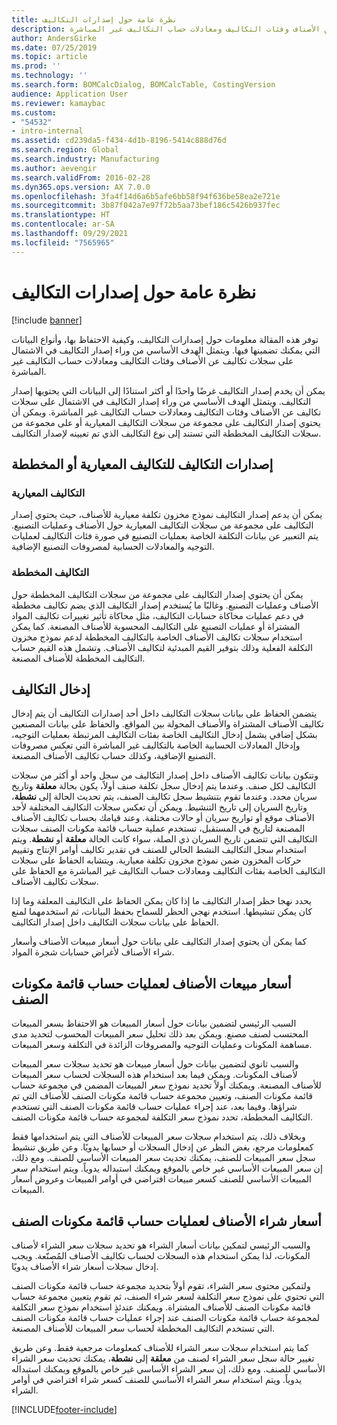 ```yaml
---
title: نظرة عامة حول إصدارات التكاليف
description: توفر هذه المقالة معلومات حول إصدارات التكاليف، وكيفية الاحتفاظ بها، وأنواع البيانات التي يمكنك تضمينها فيها. ويتمثل الهدف الأساسي من وراء إصدار التكاليف في الاشتمال على سجلات تكاليف عن الأصناف وفئات التكاليف ومعادلات حساب التكاليف غير المباشرة.
author: AndersGirke
ms.date: 07/25/2019
ms.topic: article
ms.prod: ''
ms.technology: ''
ms.search.form: BOMCalcDialog, BOMCalcTable, CostingVersion
audience: Application User
ms.reviewer: kamaybac
ms.custom:
- "54532"
- intro-internal
ms.assetid: cd239da5-f434-4d1b-8196-5414c888d76d
ms.search.region: Global
ms.search.industry: Manufacturing
ms.author: aevengir
ms.search.validFrom: 2016-02-28
ms.dyn365.ops.version: AX 7.0.0
ms.openlocfilehash: 3fa4f14d6a6b5afe6bb58f94f636be58ea2e721e
ms.sourcegitcommit: 3b87f042a7e97f72b5aa73bef186c5426b937fec
ms.translationtype: HT
ms.contentlocale: ar-SA
ms.lasthandoff: 09/29/2021
ms.locfileid: "7565965"
---
```

# <a name="costing-versions-overview"></a>نظرة عامة حول إصدارات التكاليف

[!include [banner](../includes/banner.md)]

توفر هذه المقالة معلومات حول إصدارات التكاليف، وكيفية الاحتفاظ بها، وأنواع البيانات التي يمكنك تضمينها فيها. ويتمثل الهدف الأساسي من وراء إصدار التكاليف في الاشتمال على سجلات تكاليف عن الأصناف وفئات التكاليف ومعادلات حساب التكاليف غير المباشرة.

يمكن أن يخدم إصدار التكاليف غرضًا واحدًا أو أكثر استنادًا إلى البيانات التي يحتويها إصدار التكاليف. ويتمثل الهدف الأساسي من وراء إصدار التكاليف في الاشتمال على سجلات تكاليف عن الأصناف وفئات التكاليف ومعادلات حساب التكاليف غير المباشرة. ويمكن أن يحتوي إصدار التكاليف على مجموعة من سجلات التكاليف المعيارية أو على مجموعة من سجلات التكاليف المخططة التي تستند إلى نوع التكاليف الذي تم تعيينه لإصدار التكاليف.

## <a name="costing-versions-for-standard-or-planned-costs"></a>إصدارات التكاليف للتكاليف المعيارية أو المخططة
### <a name="standard-costs"></a>التكاليف المعيارية

يمكن أن يدعم إصدار التكاليف نموذج مخزون تكلفة معيارية للأصناف، حيث يحتوي إصدار التكاليف على مجموعة من سجلات التكاليف المعيارية حول الأصناف وعمليات التصنيع. يتم التعبير عن بيانات التكلفة الخاصة بعمليات التصنيع في صورة فئات التكاليف لعمليات التوجيه والمعادلات الحسابية لمصروفات التصنيع الإضافية.

### <a name="planned-costs"></a>التكاليف المخططة

يمكن أن يحتوي إصدار التكاليف على مجموعة من سجلات التكاليف المخططة حول الأصناف وعمليات التصنيع. وغالبًا ما يُستخدم إصدار التكاليف الذي يضم تكاليف مخططة في دعم عمليات محاكاة حسابات التكاليف، مثل محاكاة تأثير تغييرات تكاليف المواد المشتراة أو عمليات التصنيع على التكاليف المحسوبة للأصناف المصنعة. كما يمكن استخدام سجلات تكاليف الأصناف الخاصة بالتكاليف المخططة لدعم نموذج مخزون التكلفة الفعلية وذلك بتوفير القيم المبدئية لتكاليف الأصناف. وتشمل هذه القيم حساب التكاليف المخططة للأصناف المصنعة.

## <a name="entering-costs"></a>إدخال التكاليف
يتضمن الحفاظ على بيانات سجلات التكاليف داخل أحد إصدارات التكاليف أن يتم إدخال تكاليف الأصناف المشتراة والأصناف المحولة بين المواقع. والحفاظ على بيانات المصنعين بشكل إضافي يشمل إدخال التكاليف الخاصة بفئات التكاليف المرتبطة بعمليات التوجيه، وإدخال المعادلات الحسابية الخاصة بالتكاليف غير المباشرة التي تعكس مصروفات التصنيع الإضافية، وكذلك حساب تكاليف الأصناف المصنعة. 

وتتكون بيانات تكاليف الأصناف داخل إصدار التكاليف من سجل واحد أو أكثر من سجلات التكاليف لكل صنف. وعندما يتم إدخال سجل تكلفة صنف أولاً، يكون بحالة **معلقة** وتاريخ سريان محدد. وعندما تقوم بتنشيط سجل تكاليف الصنف، يتم تحديث الحالة إلى **نشطة**، وتاريخ السريان إلى تاريخ التنشيط. ويمكن أن تعكس سجلات التكاليف المختلفة لأحد الأصناف موقع أو تواريخ سريان أو حالات مختلفة. وعند قيامك بحساب تكاليف الأصناف المصنعة لتاريخ في المستقبل، تستخدم عملية حساب قائمة مكونات الصنف سجلات التكاليف التي تتضمن تاريخ السريان ذي الصلة، سواء كانت الحالة **معلقة** أو **نشطة**. ويتم استخدام سجل التكاليف النشط الحالي للصنف في تقدير تكاليف أوامر الإنتاج وتقييم حركات المخزون ضمن نموذج مخزون تكلفة معيارية. ويتشابه الحفاظ على سجلات التكاليف الخاصة بفئات التكاليف ومعادلات حساب التكاليف غير المباشرة مع الحفاظ على سجلات تكاليف الأصناف. 

يحدد نهجا حظر إصدار التكاليف ما إذا كان يمكن الحفاظ على التكاليف المعلقة وما إذا كان يمكن تنشيطها. استخدم نهجي الحظر للسماح بحفظ البيانات، ثم استخدمهما لمنع الحفاظ على بيانات سجلات التكاليف داخل إصدار التكاليف. 

كما يمكن أن يحتوي إصدار التكاليف على بيانات حول أسعار مبيعات الأصناف وأسعار شراء الأصناف لأغراض حسابات شجرة المواد.

## <a name="item-sales-prices-for-bom-calculations"></a>أسعار مبيعات الأصناف لعمليات حساب قائمة مكونات الصنف
السبب الرئيسي لتضمين بيانات حول أسعار المبيعات هو الاحتفاظ بسعر المبيعات المحتسب لصنف مصنع. ويمكن بعد ذلك تحليل سعر المبيعات المحسوب لتحديد مدى مساهمة المكونات وعمليات التوجيه والمصروفات الزائدة في التكلفة وسعر المبيعات. 

والسبب ثانوي لتضمين بيانات حول أسعار مبيعات هو تحديد سجلات سعر المبيعات لأصناف المكونات. ويمكن فيما بعد استخدام هذه السجلات لحساب سعر المبيعات للأصناف المصنعة. ويمكنك أولاً تحديد نموذج سعر المبيعات المضمن في مجموعة حساب قائمة مكونات الصنف، وتعيين مجموعة حساب قائمة مكونات الصنف للأصناف التي تم شراؤها. وفيما بعد، عند إجراء عمليات حساب قائمة مكونات الصنف التي تستخدم التكاليف المخططة، تحدد نموذج سعر التكلفة لمجموعة حساب قائمة مكونات الصنف. 

وبخلاف ذلك، يتم استخدام سجلات سعر المبيعات للأصناف التي يتم استخدامها فقط كمعلومات مرجع، بغض النظر عن إدخال السجلات أو حسابها يدويًا. وعن طريق تنشيط سجل سعر المبيعات للصنف، يمكنك تحديث سعر المبيعات الأساسي للصنف. ومع ذلك، إن سعر المبيعات الأساسي غير خاص بالموقع ويمكنك استبداله يدوياً. ويتم استخدام سعر المبيعات الأساسي للصنف كسعر مبيعات افتراضي في أوامر المبيعات وعروض أسعار المبيعات.

## <a name="item-purchase-prices-for-bom-calculations"></a>أسعار شراء الأصناف لعمليات حساب قائمة مكونات الصنف
والسبب الرئيسي لتمكين بيانات أسعار الشراء هو تحديد سجلات سعر الشراء لأصناف المكونات، لذا يمكن استخدام هذه السجلات لحساب تكاليف الأصناف المُصنّعة. ويجب إدخال سجلات أسعار شراء الأصناف يدويًا. 

ولتمكين محتوى سعر الشراء، تقوم أولاً بتحديد مجموعة حساب قائمة مكونات الصنف التي تحتوي على نموذج سعر التكلفة لسعر شراء الصنف، ثم تقوم يتعيين مجموعة حساب قائمة مكونات الصنف للأصناف المشتراة. ويمكنك عندئذٍ استخدام نموذج سعر التكلفة لمجموعة حساب قائمة مكونات الصنف عند إجراء عمليات حساب قائمة مكونات الصنف التي تستخدم التكاليف المخططة لحساب سعر المبيعات للأصناف المصنعة. 

كما يتم استخدام سجلات سعر الشراء للأصناف كمعلومات مرجعية فقط. وعن طريق تغيير حالة سجل سعر الشراء لصنف من **معلقة** إلى **نشطة**، يمكنك تحديث سعر الشراء الأساسي للصنف. ومع ذلك، إن سعر الشراء الأساسي غير خاص بالموقع ويمكنك استبداله يدوياً. ويتم استخدام سعر الشراء الأساسي للصنف كسعر شراء افتراضي في أوامر الشراء.





[!INCLUDE[footer-include](../../includes/footer-banner.md)]
